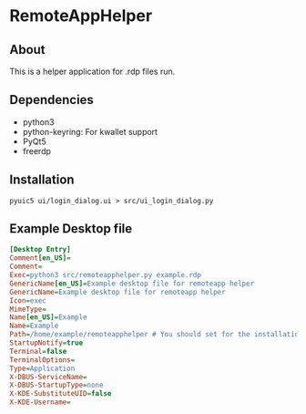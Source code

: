 # RemoteAppHelper

## About

This is a helper application for .rdp files run.

## Dependencies

* python3
* python-keyring: For kwallet support
* PyQt5
* freerdp

## Installation

    pyuic5 ui/login_dialog.ui > src/ui_login_dialog.py

## Example Desktop file

``` ini
[Desktop Entry]
Comment[en_US]=
Comment=
Exec=python3 src/remoteapphelper.py example.rdp
GenericName[en_US]=Example desktop file for remoteapp helper
GenericName=Example desktop file for remoteapp helper
Icon=exec
MimeType=
Name[en_US]=Example
Name=Example
Path=/home/example/remoteapphelper # You should set for the installation directory
StartupNotify=true
Terminal=false
TerminalOptions=
Type=Application
X-DBUS-ServiceName=
X-DBUS-StartupType=none
X-KDE-SubstituteUID=false
X-KDE-Username=
```
